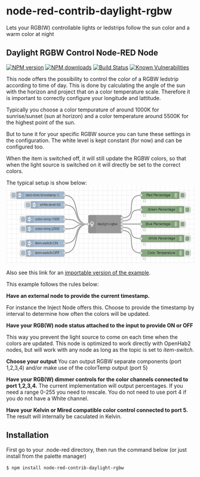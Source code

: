# node-red-contrib-daylight-rgbw
Lets your RGB(W) controllable lights or ledstrips follow the sun color and a warm color at night

## Daylight RGBW Control Node-RED Node

<span class="badge-npmversion"><a href="https://www.npmjs.com/package/node-red-contrib-daylight-rgbw" title="View this project on NPM"><img src="https://img.shields.io/npm/v/node-red-contrib-daylight-rgbw.svg" alt="NPM version" /></a></span>
<span class="badge-npmdownloads"><a href="https://npmjs.org/package/node-red-contrib-daylight-rgbw" title="View this project on NPM"><img src="https://img.shields.io/npm/dm/node-red-contrib-daylight-rgbw.svg" alt="NPM downloads" /></a></span>
[![Build Status](https://travis-ci.com/RaimondB/node-red-contrib-daylight-rgbw.svg?branch=master)](https://travis-ci.com/RaimondB/node-red-contrib-daylight-rgbw)
[![Known Vulnerabilities](https://snyk.io/test/github/RaimondB/node-red-contrib-daylight-rgbw/badge.svg?targetFile=package.json)](https://snyk.io/test/github/RaimondB/node-red-contrib-daylight-rgbw?targetFile=package.json)


This node offers the possibility to control the color of a RGBW ledstrip according to time of day.
This is done by calculating the angle of the sun with the horizon and project that on a color temperature scale.
Therefore it is important to correctly configure your longitude and lattitude.

Typically you choose a color tempurature of around 1000K for sunrise/sunset (sun at horizon) and a color temperature around 5500K for the highest point of the sun.

But to tune it for your specific RGBW source you can tune these settings in the configuration.
The white level is kept constant (for now) and can be configured too.

When the item is switched off, it will still update the RGBW colors, so that when the light source is switched on it will drectly be set to the correct colors.


The typical setup is show below:
![alt text](https://raw.githubusercontent.com/RaimondB/node-red-contrib-daylight-rgbw/master/images/daylight-flow.PNG "Example flow")

Also see this link for an [importable version of the example](https://raw.githubusercontent.com/RaimondB/node-red-contrib-daylight-rgbw/master/examples/daylight-flow-basic.json).

<p>
This example follows the rules below:

<b>Have an external node to provide the current timestamp.</b>

For instance the Inject Node offers this. 
Choose to provide the timestamp by interval to determine how often the colors will be updated.

<b> Have your RGB(W) node status attached to the input to provide ON or OFF</b>

This way you prevent the light source to come on each time when the colors are updated.
This node is optimized to work directly with OpenHab2 nodes, but will work with any node as long as the topic is set to _item-switch_.

<b> Choose your output </b> 
You can output RGBW separate components (port 1,2,3,4) and/or make use of the colorTemp output (port 5) 

<b> Have your RGB(W) dimmer controls for the color channels connected to port 1,2,3,4.</b>
The current implementation will output percentages. If you need a range 0-255 you need to rescale.
You do not need to use port 4 if you do not have a White channel.

<b> Have your Kelvin or Mired compatible color control connected to port 5.</b>
The result will internally be caculated in Kelvin. 

## Installation

First go to your .node-red directory, then run the command below (or just install from the palette manager)

```
$ npm install node-red-contrib-daylight-rgbw
```

